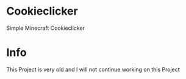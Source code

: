 # Cookieclicker
Simple Minecraft Cookieclicker

# Info
This Project is very old and I will not continue working on this Project
